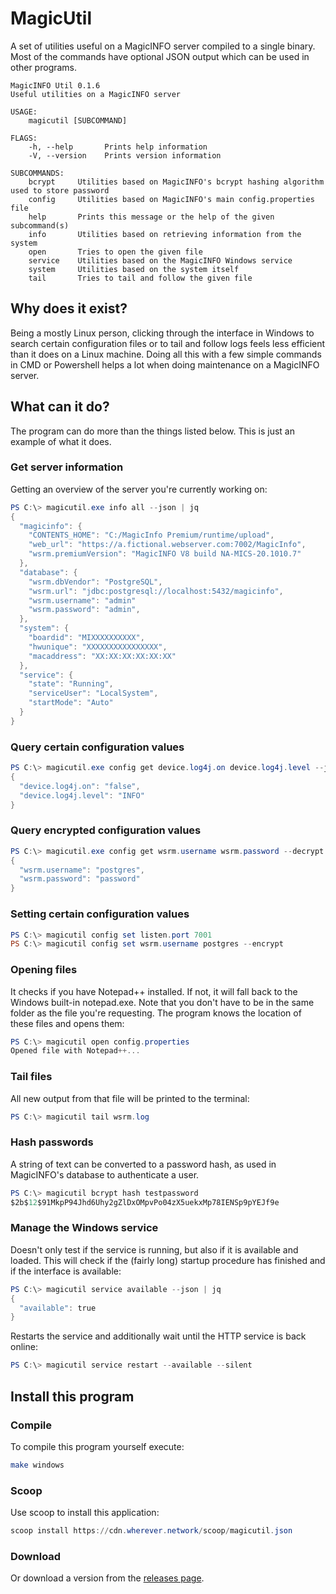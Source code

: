 # MagicUtil

A set of utilities useful on a MagicINFO server compiled to a single binary.
Most of the commands have optional JSON output which can be used in other
programs.

```
MagicINFO Util 0.1.6
Useful utilities on a MagicINFO server

USAGE:
    magicutil [SUBCOMMAND]

FLAGS:
    -h, --help       Prints help information
    -V, --version    Prints version information

SUBCOMMANDS:
    bcrypt     Utilities based on MagicINFO's bcrypt hashing algorithm used to store password
    config     Utilities based on MagicINFO's main config.properties file
    help       Prints this message or the help of the given subcommand(s)
    info       Utilities based on retrieving information from the system
    open       Tries to open the given file
    service    Utilities based on the MagicINFO Windows service
    system     Utilities based on the system itself
    tail       Tries to tail and follow the given file
```
## Why does it exist?
Being a mostly Linux person, clicking through the interface in Windows to search
certain configuration files or to tail and follow logs feels less efficient
than it does on a Linux machine. Doing all this with a few simple commands in
CMD or Powershell helps a lot when doing maintenance on a MagicINFO server.

## What can it do?
The program can do more than the things listed below. This is just an example of
what it does.

### Get server information
Getting an overview of the server you're currently working on:
```powershell
PS C:\> magicutil.exe info all --json | jq
{
  "magicinfo": {
    "CONTENTS_HOME": "C:/MagicInfo Premium/runtime/upload",
    "web_url": "https://a.fictional.webserver.com:7002/MagicInfo",
    "wsrm.premiumVersion": "MagicINFO V8 build NA-MICS-20.1010.7"
  },
  "database": {
    "wsrm.dbVendor": "PostgreSQL",
    "wsrm.url": "jdbc:postgresql://localhost:5432/magicinfo",
    "wsrm.username": "admin"
    "wsrm.password": "admin",
  },
  "system": {
    "boardid": "MIXXXXXXXXXX",
    "hwunique": "XXXXXXXXXXXXXXXX",
    "macaddress": "XX:XX:XX:XX:XX:XX"
  },
  "service": {
    "state": "Running",
    "serviceUser": "LocalSystem",
    "startMode": "Auto"
  }
}
```

### Query certain configuration values
```powershell
PS C:\> magicutil.exe config get device.log4j.on device.log4j.level --json | jq
{
  "device.log4j.on": "false",
  "device.log4j.level": "INFO"
}
```

### Query encrypted configuration values
```powershell
PS C:\> magicutil.exe config get wsrm.username wsrm.password --decrypt --json | jq
{
  "wsrm.username": "postgres",
  "wsrm.password": "password"
}
```

### Setting certain configuration values
```powershell
PS C:\> magicutil config set listen.port 7001
PS C:\> magicutil config set wsrm.username postgres --encrypt
```

### Opening files
It checks if you have Notepad++ installed. If not, it will fall back to the
Windows built-in notepad.exe. Note that you don't have to be in the same folder
as the file you're requesting. The program knows the location of these files and
opens them:
```powershell
PS C:\> magicutil open config.properties
Opened file with Notepad++...
```

### Tail files
All new output from that file will be printed to the terminal:
```powershell
PS C:\> magicutil tail wsrm.log
```

### Hash passwords
A string of text can be converted to a password hash, as used in MagicINFO's database to authenticate a user.
```powershell
PS C:\> magicutil bcrypt hash testpassword
$2b$12$91MkpP94Jhd6Uhy2gZlDxOMpvPo04zX5uekxMp78IENSp9pYEJf9e
```

### Manage the Windows service
Doesn't only test if the service is running, but also if it is available and
loaded. This will check if the (fairly long) startup procedure has finished and
if the interface is available:
```powershell
PS C:\> magicutil service available --json | jq
{
  "available": true
}
```

Restarts the service and additionally wait until the HTTP service is back online:
```powershell
PS C:\> magicutil service restart --available --silent
```

## Install this program

### Compile
To compile this program yourself execute:
```bash
make windows
```

### Scoop
Use scoop to install this application:
```powershell
scoop install https://cdn.wherever.network/scoop/magicutil.json
```
### Download
Or download a version from the [releases page](https://github.com/marknijboer/MagicUtil/releases).